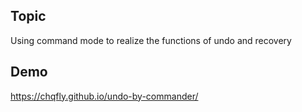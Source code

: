 ## Topic

Using command mode to realize the functions of undo and recovery

## Demo

https://chqfly.github.io/undo-by-commander/